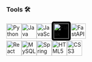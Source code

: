 
### Tools 🛠️ 
<div>
<img src="https://cdn.jsdelivr.net/gh/devicons/devicon/icons/python/python-original.svg" alt="Python" width="40" height="40"/><img src="https://cdn.jsdelivr.net/gh/devicons/devicon/icons/java/java-original.svg" alt="Java" width="40" height="40"/><img src="https://cdn.jsdelivr.net/gh/devicons/devicon/icons/javascript/javascript-original.svg" alt="JavaScript" width="40" height="40"/><img src="https://cdn.jsdelivr.net/npm/devicon/icons/flask/flask-original.svg" alt="Flask" width="40" height="40" style="background-color:black; padding:5px; border-radius:5px;"/><img src="https://cdn.jsdelivr.net/gh/devicons/devicon/icons/fastapi/fastapi-original.svg" alt="FastAPI" width="40" height="40"/>
</div>
<div>
<img src="https://cdn.jsdelivr.net/gh/devicons/devicon/icons/react/react-original.svg" alt="React" width="40" height="40"/><img src="https://cdn.jsdelivr.net/gh/devicons/devicon/icons/mysql/mysql-original.svg" alt="MySQL" width="40" height="40"/><img src="https://cdn.jsdelivr.net/gh/devicons/devicon/icons/spring/spring-original.svg" alt="Spring" width="40" height="40"/><img src="https://cdn.jsdelivr.net/gh/devicons/devicon/icons/html5/html5-original.svg" alt="HTML5" width="40" height="40"/><img src="https://cdn.jsdelivr.net/gh/devicons/devicon/icons/css3/css3-original.svg" alt="CSS3" width="40" height="40"/>
</div>

<!--
**vazaleja/vazaleja** is a ✨ _special_ ✨ repository because its `README.md` (this file) appears on your GitHub profile.

Here are some ideas to get you started:

- 🔭 I’m currently working on ...
- 🌱 I’m currently learning ...
- 👯 I’m looking to collaborate on ...
- 🤔 I’m looking for help with ...
- 💬 Ask me about ...
- 📫 How to reach me: ...
- 😄 Pronouns: ...
- ⚡ Fun fact: ...
-->
